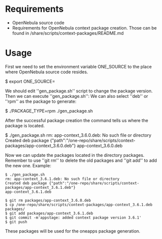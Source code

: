 
# Requirements

* OpenNebula source code
* Requirements for OpenNebula context package creation. Those can be found in <one source code>/share/scripts/context-packages/README.md

# Usage

First we need to set the environment variable ONE_SOURCE to the place where OpenNebula source code resides.

  $ export ONE_SOURCE=<some path>

We should edit ''gen_package.sh'' script to change the package version. Then we can execute ''gen_package.sh'': We can also select ''deb'' or ''rpm'' as the package to generate:

  $ ./PACKAGE_TYPE=rpm ./gen_package.sh

After the successful package creation the command tells us where the package is located.

  $ ./gen_package.sh 
  rm: app-context_3.6.0.deb: No such file or directory
  Created deb package {"path":"/one-repo/share/scripts/context-packages/app-context_3.6.0.deb"}
  app-context_3.6.0.deb

Now we can update the packages located in the directory packages. Remember to use ''git rm'' to delete the old packages and ''git add'' to add the new one. Example:

    $ ./gen_package.sh 
    rm: app-context_3.6.1.deb: No such file or directory
    Created deb package {"path":"/one-repo/share/scripts/context-packages/app-context_3.6.1.deb"}
    app-context_3.6.1.deb

    $ git rm packages/app-context_3.6.0.deb
    $ cp /one-repo/share/scripts/context-packages/app-context_3.6.1.deb packages/
    $ git add packages/app-context_3.6.1.deb 
    $ git commit -m'appstage: added context package version 3.6.1'
    $ git push

These packages will be used for the oneapps package generation.


